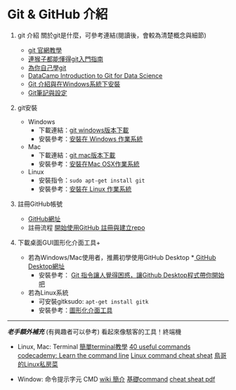 # Git & GitHub 介紹
1. git 介紹
    關於git是什麼，可參考連結(閱讀後，會較為清楚概念與細節)
    * [git 官網教學](https://git-scm.com/book/en/v2)
    * [連猴子都能懂得git入門指南](https://backlog.com/git-tutorial/tw/)
    * [為你自己學git](https://gitbook.tw/)
    * [DataCamp Introduction to Git for Data Science](https://www.datacamp.com/courses/introduction-to-git-for-data-science)
    * [Git 介紹與在Windows系統下安裝](https://progressbar.tw/posts/1)
    * [Git筆記與設定](http://tech-marsw.logdown.com/blog/2013/08/16/git-notes-github)
2. git安裝
    * Windows
        * 下載連結：[git windows版本下載](https://git-scm.com/download/win)
        * 安裝參考：[安裝在 Windows 作業系統](https://gitbook.tw/chapters/environment/install-git-in-windows.html)
    * Mac
        * 下載連結：[git mac版本下載](https://git-scm.com/download/mac)
        * 安裝參考：[安裝在Mac OSX作業系統](https://gitbook.tw/chapters/environment/install-git-in-mac.html)
    * Linux
        * 安裝指令：`sudo apt-get install git`
        * 安裝參考：[安裝在 Linux 作業系統](https://gitbook.tw/chapters/environment/install-git-in-linux.html)

3. 註冊GitHub帳號
    * [GitHub網址](https://github.com/)
    * 註冊流程 [開始使用GitHub 註冊與建立repo](https://progressbar.tw/posts/3)
4. 下載桌面GUI圖形化介面工具+
    * 若為Windows/Mac使用者，推薦初學使用GitHub Desktop
        *[ GitHub Desktop網址](https://desktop.github.com)
        * 安裝參考： [Git 指令讓人覺得困惑，讓Github Desktop程式帶你開始吧](https://progressbar.tw/posts/49)
    * 若為Linux系統
        * 可安裝gitksudo: `apt-get install gitk`
        * 安裝參考：[圖形化介面工具](https://gitbook.tw/chapters/environment/gui-tools.html)

---
***老手額外補充*** (有興趣者可以參考)
看起來像駭客的工具！終端機
* Linux, Mac: Terminal
[簡單terminal教學](https://gitbook.tw/chapters/command-line/command-line.html)
[40 useful commands](https://computers.tutsplus.com/tutorials/40-terminal-tips-and-tricks-you-never-thought-you-needed--mac-51192)
[codecademy: Learn the command line](https://www.codecademy.com/learn/learn-the-command-line)
[Linux command cheat sheat](https://www.linuxtrainingacademy.com/linux-commands-cheat-sheet/)
[鳥哥的Linux私房菜](http://linux.vbird.org)

* Window: 命令提示字元 CMD
[wiki 簡介](https://zh.wikipedia.org/wiki/命令提示字元)
[基礎command](http://people.uncw.edu/pattersone/121/labs/L1_MSDOS_Primer.pdf)
[cheat sheat pdf](http://www1.cs.columbia.edu/~sedwards/classes/2017/1102-spring/Command%20Prompt%20Cheatsheet.pdf)